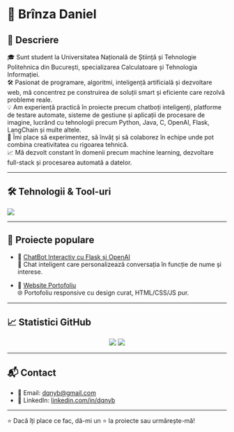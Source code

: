 # 👋 Brînza Daniel

## 📌 Descriere

🎓 Sunt student la Universitatea Națională de Știință și Tehnologie Politehnica din București, specializarea Calculatoare și Tehnologia Informației.  
🛠️ Pasionat de programare, algoritmi, inteligență artificială și dezvoltare web, mă concentrez pe construirea de soluții smart și eficiente care rezolvă probleme reale.  
💡 Am experiență practică în proiecte precum chatboți inteligenți, platforme de testare automate, sisteme de gestiune și aplicații de procesare de imagine, lucrând cu tehnologii precum Python, Java, C, OpenAI, Flask, LangChain și multe altele.  
🚀 Îmi place să experimentez, să învăț și să colaborez în echipe unde pot combina creativitatea cu rigoarea tehnică.  
📈 Mă dezvolt constant în domenii precum machine learning, dezvoltare full-stack și procesarea automată a datelor.




---

## 🛠️ Tehnologii & Tool-uri

<p align="left">
  <img src="https://skillicons.dev/icons?i=py,js,html,css,flask,react,nodejs,git,github,vscode,figma" />
</p>

---

## 📂 Proiecte populare

- 🔹 [ChatBot Interactiv cu Flask și OpenAI](https://github.com/dqnyb/chatbot-flask-openai)  
  🧠 Chat inteligent care personalizează conversația în funcție de nume și interese.

- 🔹 [Website Portofoliu](https://github.com/dqnyb/portofoliu-site)  
  🌐 Portofoliu responsive cu design curat, HTML/CSS/JS pur.

---

## 📈 Statistici GitHub

<p align="center">
  <img src="https://github-readme-stats.vercel.app/api?username=dqnyb&show_icons=true&theme=tokyonight" />
  <img src="https://github-readme-stats.vercel.app/api/top-langs/?username=dqnyb&layout=compact&theme=tokyonight" />
</p>

---

## 📬 Contact

- 📧 Email: [dqnyb@gmail.com](mailto:dqnyb@gmail.com)  
- 💼 LinkedIn: [linkedin.com/in/dqnyb](https://linkedin.com/in/dqnyb)

---

⭐ Dacă îți place ce fac, dă-mi un ⭐ la proiecte sau urmărește-mă!
